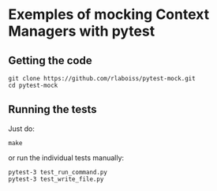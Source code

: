 # Exemples of mocking Context Managers with pytest

## Getting the code

```shell
git clone https://github.com/rlaboiss/pytest-mock.git
cd pytest-mock
```

## Running the tests

Just do:

```shell
make
```

or run the individual tests manually:

```shell
pytest-3 test_run_command.py
pytest-3 test_write_file.py
```
